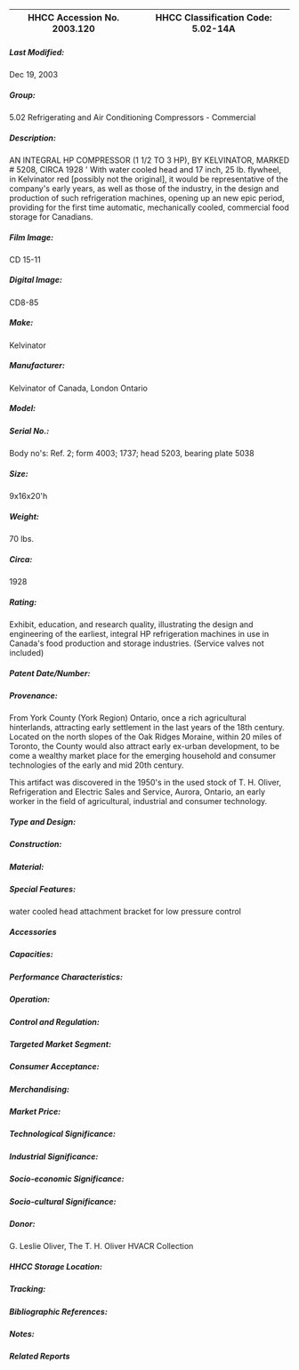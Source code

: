 | **HHCC Accession No. 2003.120** |**HHCC Classification Code:  5.02-14A**|
| ----------- | ----------- |

##### Last Modified:
Dec 19, 2003

##### Group:
5.02 Refrigerating and Air Conditioning Compressors - Commercial

##### Description:
AN INTEGRAL HP COMPRESSOR (1 1/2 TO 3 HP), BY KELVINATOR, MARKED  # 5208, CIRCA 1928 ' With water cooled head and 17 inch, 25 lb. flywheel, in Kelvinator red [possibly not the original], it would be representative of the company's early years, as well as those of the industry, in the design and production of such refrigeration machines, opening up an new epic period, providing for the first time automatic, mechanically cooled, commercial food storage for Canadians.

##### Film Image:
CD 15-11

##### Digital Image:
CD8-85

##### Make:
Kelvinator

##### Manufacturer:
Kelvinator of Canada, London Ontario

##### Model:


##### Serial No.:
Body no's: Ref. 2; form 4003; 1737; head 5203, bearing plate 5038

##### Size:
9x16x20'h

##### Weight:
70 lbs.

##### Circa:
1928

##### Rating:
Exhibit, education, and research quality, illustrating the design and engineering of the earliest, integral HP refrigeration machines in use in Canada's food production and storage industries. (Service valves not included)

##### Patent Date/Number:


##### Provenance:
From York County (York Region) Ontario, once a rich agricultural hinterlands, attracting early settlement in the last years of the 18th century. Located on the north slopes of the Oak Ridges Moraine, within 20 miles of Toronto, the County would also attract early ex-urban development, to be come a wealthy market place for the emerging household and consumer technologies of the early and mid 20th century. 

This artifact was discovered in the 1950's in the used stock of T. H. Oliver, Refrigeration and Electric Sales and Service, Aurora, Ontario, an early worker in the field of agricultural, industrial and consumer technology.

##### Type and Design:


##### Construction:


##### Material:


##### Special Features:
water cooled head
attachment bracket for low pressure control

##### Accessories


##### Capacities:


##### Performance Characteristics:


##### Operation:


##### Control and Regulation:


##### Targeted Market Segment:


##### Consumer Acceptance:


##### Merchandising:


##### Market Price:


##### Technological Significance:


##### Industrial Significance:


##### Socio-economic Significance:


##### Socio-cultural Significance:


##### Donor:
G. Leslie Oliver, The T. H. Oliver HVACR Collection

##### HHCC Storage Location:


##### Tracking:


##### Bibliographic References:


##### Notes:


##### Related Reports

